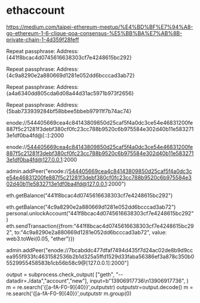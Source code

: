 # ethaccount
https://medium.com/taipei-ethereum-meetup/%E4%BD%BF%E7%94%A8-go-ethereum-1-6-clique-poa-consensus-%E5%BB%BA%E7%AB%8B-private-chain-1-4d359f28feff

Repeat passphrase: 
Address: {441f8bcac4d0745616638303cf7e4248615bc292}

Repeat passphrase: 
Address: {4c9a8290e2a880669d1281e052dd6bcccad3ab72}

Repeat passphrase: 
Address: {a4a6340dd805cda6d08a44d31ac5971b973f2656}

Repeat passphrase: 
Address: {5bab733939284bf58bbee5bbeb97911f7b74ac74}


enode://544405669cea4c84143809850d25caf5f4a0dc3ce54e46831200fe887f5c21281f3debf380cf0fc23cc788b9520c6b975584e302d40b11e5832713e1df0ba4fd@[::]:2000



enode://544405669cea4c84143809850d25caf5f4a0dc3ce54e46831200fe887f5c21281f3debf380cf0fc23cc788b9520c6b975584e302d40b11e5832713e1df0ba4fd@127.0.0.1:2000



admin.addPeer("enode://544405669cea4c84143809850d25caf5f4a0dc3ce54e46831200fe887f5c21281f3debf380cf0fc23cc788b9520c6b975584e302d40b11e5832713e1df0ba4fd@127.0.0.1:2000")


eth.getBalance("441f8bcac4d0745616638303cf7e4248615bc292")

eth.getBalance("4c9a8290e2a880669d1281e052dd6bcccad3ab72")
personal.unlockAccount("441f8bcac4d0745616638303cf7e4248615bc292")
eth.sendTransaction({from:"441f8bcac4d0745616638303cf7e4248615bc292", to:"4c9a8290e2a880669d1281e052dd6bcccad3ab72", value: web3.toWei(0.05, "ether")})


admin.addPeer("enode://7bcabddc477dfaf7494d435f7d24ac02de8b9d9ccea955f933fc4631582536b2b1d325a5ffd1529d33faba56386ef3a878c350b05529955458583b1cb56b58c9@[127.0.0.1]:2000"]


output = subprocess.check_output(
    ["geth", "--datadir=./data","account","new"],
    input=b"13906917736\n13906917736",
)
 m = re.search('\{[a-fA-F0-9]{40}\}',outputstr)
outputstr=output.decode()
m = re.search('\{[a-fA-F0-9]{40}\}',outputstr
m.group(0)
